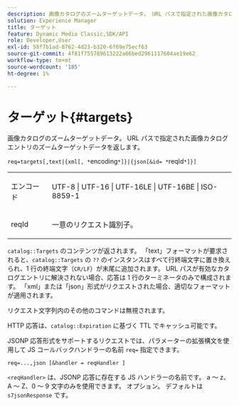 ```yaml
---
description: 画像カタログのズームターゲットデータ。 URL パスで指定された画像カタログエントリのズームターゲットデータを返します。
solution: Experience Manager
title: ターゲット
feature: Dynamic Media Classic,SDK/API
role: Developer,User
exl-id: 58f7b1ad-8762-4d23-b320-6f69e75ecf63
source-git-commit: 4f81f755789613222a66bed2961117604ae19e62
workflow-type: tm+mt
source-wordcount: '185'
ht-degree: 1%

---
```


# ターゲット{#targets}

画像カタログのズームターゲットデータ。 URL パスで指定された画像カタログエントリのズームターゲットデータを返します。

`req=targets[,text|{xml[, *`encoding`*]}|{json[&id= *`reqId`*]}]`

<table id="simpletable_D64E706258FD4A9C9C8026D97B472FCC"> 
 <tr class="strow"> 
  <td class="stentry"> <p><span class="codeph"><span class="varname"> エンコード </span> </span> </p> </td> 
  <td class="stentry"> <p><span class="codeph"> UTF-8 | UTF-16 | UTF-16LE | UTF-16BE | ISO-8859-1</span> </p></td> 
 </tr> 
 <tr class="strow"> 
  <td class="stentry"> <p><span class="codeph"><span class="varname"> reqId</span></span> </p></td> 
  <td class="stentry"> <p>一意のリクエスト識別子。 </p></td> 
 </tr> 
</table>

`catalog::Targets` のコンテンツが返されます。 「text」フォーマットが要求されると、`catalog::Targets` の `??` のインスタンスはすべて行終端文字に置き換えられ、1 行の終端文字（`CR/LF`）が末尾に追加されます。 URL パスが有効なカタログエントリに解決されない場合、応答は 1 行のターミネータのみで構成されます。 「xml」または「json」形式がリクエストされた場合、適切なフォーマットが適用されます。

リクエスト文字列内のその他のコマンドは無視されます。

HTTP 応答は、`catalog::Expiration` に基づく TTL でキャッシュ可能です。

JSONP 応答形式をサポートするリクエストでは、パラメーターの拡張構文を使用して JS コールバックハンドラーの名前 `req=` 指定できます。

`req=...,json [&handler = reqHandler ]`

`<reqHandler>` は、JSONP 応答に存在する JS ハンドラーの名前です。 a ～ z、A ～ Z、0 ～ 9 文字のみを使用できます。 オプション。 デフォルトは `s7jsonResponse` です。
